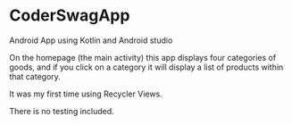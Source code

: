 # CoderSwagApp

Android App using Kotlin and Android studio

On the homepage (the main activity) this app displays four categories of goods, and if you click on a category it will display a list of products within that category.

It was my first time using Recycler Views.

There is no testing included.


